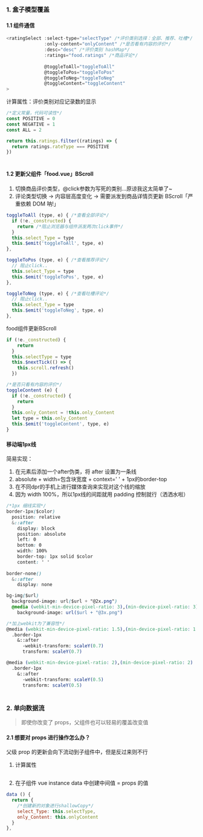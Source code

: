 #
### 1. 盒子模型覆盖

#### 1.1 组件通信

```js
<ratingSelect :select-type="selectType" /*评价类别选择：全部、推荐、吐槽*/
              :only-content="onlyContent" /*是否看有内容的评价*/
              :desc="desc" /*评价类别 hashMap*/
              :ratings="food.ratings" /*商品评论*/
              
              @toggleToAll="toggleToAll"
              @toggleToPos="toggleToPos"
              @toggleToNeg="toggleToNeg"
              @toggleContent="toggleContent"
>
```

计算属性：评价类别对应记录数的显示

```js
/*定义常量，代码可读性*/
const POSITIVE = 0
const NEGATIVE = 1
const ALL = 2

return this.ratings.filter((ratings) => {
  return ratings.rateType === POSITIVE 
})
```

#
#### 1.2 更新父组件「food.vue」BScroll

1. 切换商品评价类型，@click参数为写死的类别...原谅我这太简单了~
1. 评论类型切换 -> 内容层高度变化 -> 需要派发到商品详情页更新 BScroll「严重依赖 DOM 呐!」
```js
toggleToAll (type, e) { /*查看全部评论*/
  if (!e._constructed) {
    return /*阻止浏览器与组件派发两次click事件*/
  }
  this.select_Type = type
  this.$emit('toggleToAll', type, e)
},

toggleToPos (type, e) { /*查看推荐评论*/
  // 阻止click..
  this.select_Type = type
  this.$emit('toggleToPos', type, e)
},

toggleToNeg (type, e) { /*查看吐槽评论*/
  // 阻止click..
  this.select_Type = type
  this.$emit('toggleToNeg', type, e)
},
```

food组件更新BScroll
```js
if (!e._constructed) {
    return
  }
  this.selectType = type
  this.$nextTick(() => {
    this.scroll.refresh()
  })
```


```js
/*是否只看有内容的评价*/
toggleContent (e) {
  if (!e._constructed) {
    return
  }
  this.only_Content = !this.only_Content
  let type = this.only_Content
  this.$emit('toggleContent', type, e)
}
```

#### 移动端1px线

简易实现：

1. 在元素后添加一个after伪类，将 after 设置为一条线
1. absolute + width=包含块宽度 + context=' ' + 1px的border-top
1. 在不同dpr的手机上进行媒体查询来实现对这个线的缩放
1. 因为 width 100%，所以1px线的间距就用 padding 控制就行（洒洒水啦）
```css
/*1px 细线实现*/
border-1px($color)
  position: relative
  &::after
    display: block
    position: absolute
    left: 0
    bottom: 0
    width: 100%
    border-top: 1px solid $color 
    content: ' '
  
border-none()
  &::after
    display: none

bg-img($url)
  background-image: url($url + "@2x.png")
  @media (webkit-min-device-pixel-ratio: 3),(min-device-pixel-ratio: 3)
    background-image: url($url + "@3x.png")

/*加上webkit为了兼容性*/
@media (webkit-min-device-pixel-ratio: 1.5),(min-device-pixel-ratio: 1.5)
  .border-1px
    &::after
      -webkit-transform: scaleY(0.7)
      transform: scaleY(0.7)

@media (webkit-min-device-pixel-ratio: 2),(min-device-pixel-ratio: 2)
  .border-1px
    &::after
      -webkit-transform: scaleY(0.5)
      transform: scaleY(0.5)
```

#
### 2. 单向数据流

> 即使你改变了 props，父组件也可以轻易的覆盖改变值

#### 2.1 想要对 props 进行操作怎么办？

父级 prop 的更新会向下流动到子组件中，但是反过来则不行
1. 计算属性
```js
```

2. 在子组件 vue instance data 中创建中间值 = props 的值
```js
data () {
  return {
    /*创建新的对象进行shallowCopy*/
    select_Type: this.selectType, 
    only_Content: this.onlyContent
  }
},
```

